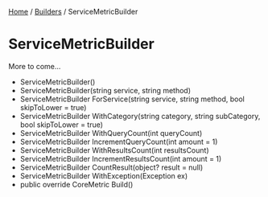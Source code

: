 [Home](/README.md) / [Builders](/docs/builders/README.md) / ServiceMetricBuilder

# ServiceMetricBuilder
More to come...

- ServiceMetricBuilder()
- ServiceMetricBuilder(string service, string method)
- ServiceMetricBuilder ForService(string service, string method, bool skipToLower = true)
- ServiceMetricBuilder WithCategory(string category, string subCategory, bool skipToLower = true)
- ServiceMetricBuilder WithQueryCount(int queryCount)
- ServiceMetricBuilder IncrementQueryCount(int amount = 1)
- ServiceMetricBuilder WithResultsCount(int resultsCount)
- ServiceMetricBuilder IncrementResultsCount(int amount = 1)
- ServiceMetricBuilder CountResult(object? result = null)
- ServiceMetricBuilder WithException(Exception ex)
- public override CoreMetric Build()
